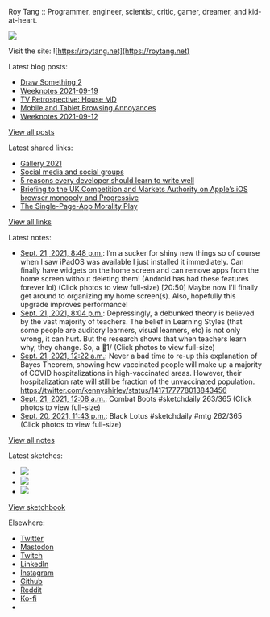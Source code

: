 Roy Tang :: Programmer, engineer, scientist, critic, gamer, dreamer, and kid-at-heart.

![](https://roytang.net/static/img/profile.jpg)

Visit the site: ![https://roytang.net](https://roytang.net)

Latest blog posts:

- [Draw Something 2](https://roytang.net/2021/09/draw-something-2/)
- [Weeknotes 2021-09-19](https://roytang.net/2021/09/weeknotes-2021-09-19/)
- [TV Retrospective: House MD](https://roytang.net/2021/09/house/)
- [Mobile and Tablet Browsing Annoyances](https://roytang.net/2021/09/mobile-tablet-annoyances/)
- [Weeknotes 2021-09-12](https://roytang.net/2021/09/weeknotes-2021-09-12/)

[View all posts](https://roytang.net/blog)

Latest shared links:

- [Gallery 2021](https://roytang.net/2021/09/gallery-2021/)
- [Social media and social groups](https://roytang.net/2021/09/social-media-and-social-groups/)
- [5 reasons every developer should learn to write well](https://roytang.net/2021/09/5-reasons-every-developer-should-learn-to-write-well/)
- [Briefing to the UK Competition and Markets Authority on Apple’s iOS browser monopoly and Progressive](https://roytang.net/2021/09/e70d9944158e48f21f45880e61981adc/)
- [The Single-Page-App Morality Play](https://roytang.net/2021/09/the-single-page-app-morality-play/)

[View all links](https://roytang.net/links)

Latest notes:

- [Sept. 21, 2021, 8:48 p.m.](https://roytang.net/2021/09/1440296976013164548/): I’m a sucker for shiny new things so of course when I saw iPadOS was available I just installed it immediately. Can finally have widgets on the home screen and can remove apps from the home screen without deleting them! (Android has had these features forever lol) (Click photos to view full-size) [20:50] Maybe now I&#x27;ll finally get around to organizing my home screen(s). Also, hopefully this upgrade improves performance!
- [Sept. 21, 2021, 8:04 p.m.](https://roytang.net/2021/09/1440285715561005060/): Depressingly, a debunked theory is believed by the vast majority of teachers. The belief in Learning Styles (that some people are auditory learners, visual learners, etc) is not only wrong, it can hurt. But the research shows that when teachers learn why, they change. So, a 🧵1/ (Click photos to view full-size)
- [Sept. 21, 2021, 12:22 a.m.](https://roytang.net/2021/09/1439988426250457089/): Never a bad time to re-up this explanation of Bayes Theorem, showing how vaccinated people will make up a majority of COVID hospitalizations in high-vaccinated areas. However, their hospitalization rate will still be fraction of the unvaccinated population. https://twitter.com/kennyshirley/status/1417177778013843456
- [Sept. 21, 2021, 12:08 a.m.](https://roytang.net/2021/09/1439984744695926786/): Combat Boots #sketchdaily 263/365 (Click photos to view full-size)
- [Sept. 20, 2021, 11:43 p.m.](https://roytang.net/2021/09/1439978495333920771/): Black Lotus #sketchdaily #mtg 262/365 (Click photos to view full-size)

[View all notes](https://roytang.net/notes)

Latest sketches:


- ![](https://roytang.net/media/cache/79/72/79728a27df4540aa221531028128678e.jpg)
- ![](https://roytang.net/media/cache/b4/1f/b41ff13f8c2d1d3b5696d76812707f1c.jpg)
- ![](https://roytang.net/media/cache/f8/a4/f8a42bdcc690d718501b0c320fbf37f9.jpg)

[View sketchbook](https://roytang.net/albums/sketchbook)


Elsewhere:

- [Twitter](https://twitter.com/roytang)
- [Mastodon](https://mastodon.technology/@roytang)
- [Twitch](https://twitch.tv/twitchyroy)
- [LinkedIn](https://www.linkedin.com/in/roytang)
- [Instagram](https://instagram.com/roytang0400)
- [Github](https://github.com/roytang)
- [Reddit](https://reddit.com/u/hungryroy)
- [Ko-fi](https://ko-fi.com/roytang)
- [](mailto:hello@roytang.net)